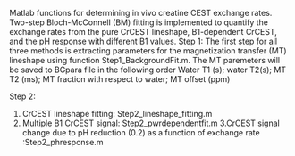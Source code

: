 Matlab functions for determining in vivo creatine CEST exchange rates. Two-step Bloch-McConnell (BM) fitting is implemented to quantify the exchange rates from the pure CrCEST lineshape, B1-dependent CrCEST, and the pH response with different B1 values. 
Step 1:
The first step for all three methods is extracting  parameters for the magnetization transfer (MT) lineshape using function Step1_BackgroundFit.m. The MT paremeters will be saved to BGpara file in the following order
Water T1 (s); water T2(s); MT T2 (ms); MT fraction with respect to water; MT offset (ppm)

Step 2:
1. CrCEST lineshape fitting: Step2_lineshape_fitting.m 
2. Multiple B1 CrCEST signal: Step2_pwrdependentfit.m
3.CrCEST signal change due to pH reduction (0.2) as a function of exchange rate :Step2_phresponse.m
